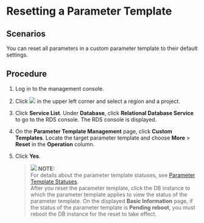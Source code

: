 # Resetting a Parameter Template<a name="en-us_topic_0049456616"></a>

## **Scenarios**<a name="section732387614651"></a>

You can reset all parameters in a custom parameter template to their default settings.

## Procedure<a name="s35b89f49183c41609d978b23557270a2"></a>

1.  Log in to the management console.
2.  Click  ![](figures/region.png)  in the upper left corner and select a region and a project.
3.  Click  **Service List**. Under  **Database**, click  **Relational Database Service**  to go to the RDS console. The RDS console is displayed.
4.  On the  **Parameter Template Management**  page, click  **Custom Templates**. Locate the target parameter template and choose  **More**  \>  **Reset**  in the  **Operation**  column.
5.  Click  **Yes**.

    >![](/images/icon-note.gif) **NOTE:**   
    >For details about the parameter template statuses, see  [Parameter Template Statuses](db-instance-statuses.md#sf14afc99d1fe4941b44ffca460288867).  
    >After you reset the parameter template, click the DB instance to which the parameter template applies to view the status of the parameter template. On the displayed  **Basic Information**  page, if the status of the parameter template is  **Pending reboot**, you must reboot the DB instance for the reset to take effect.  



